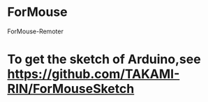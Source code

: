 # ForMouse
ForMouse-Remoter
# To get the sketch of Arduino,see https://github.com/TAKAMI-RIN/ForMouseSketch
